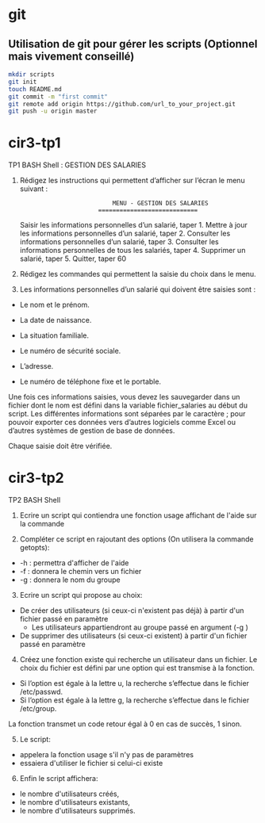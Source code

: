 # git
## Utilisation de git pour gérer les scripts (Optionnel mais vivement conseillé)
```bash
mkdir scripts
git init
touch README.md
git commit -m "first commit"
git remote add origin https://github.com/url_to_your_project.git
git push -u origin master
```

# cir3-tp1
TP1 BASH Shell : GESTION DES SALARIES

1. Rédigez les instructions qui permettent d’afficher sur l’écran le menu suivant :

                                 MENU - GESTION DES SALARIES 
                             ============================ 
	Saisir les informations personnelles d’un salarié, taper 1. 
	Mettre à jour les informations personnelles d’un salarié, taper 2. 
	Consulter les informations personnelles d’un salarié, taper 3. 
	Consulter les informations personnelles de tous les salariés, taper 4. 
	Supprimer un salarié, taper 5. 
	Quitter, taper 60

2. Rédigez les commandes qui permettent la saisie du choix dans le menu.

3. Les informations personnelles d’un salarié qui doivent être saisies sont :

*	Le nom et le prénom.

*	La date de naissance.

*	La situation familiale.

*	Le numéro de sécurité sociale.

*	L’adresse.

*	Le numéro de téléphone fixe et le portable.

Une fois ces informations saisies, vous devez les sauvegarder dans un fichier dont le nom est défini dans la variable fichier_salaries au début du script. Les différentes informations sont séparées par le caractère ; pour pouvoir exporter ces données vers d’autres logiciels comme Excel ou d’autres systèmes de gestion de base de données.

Chaque saisie doit être vérifiée.


# cir3-tp2
TP2 BASH Shell

1) Ecrire un script qui contiendra une fonction usage affichant de l'aide sur la commande

2) Compléter ce script en rajoutant des options (On utilisera la commande getopts):
*	-h : permettra d'afficher de l'aide
*	-f <path to file> : donnera le chemin vers un fichier
*	-g <group> : donnera le nom du groupe

3) Ecrire un script qui propose au choix:
*	De créer des utilisateurs (si ceux-ci n'existent pas déjà) à partir d'un fichier passé en paramètre
	- Les utilisateurs appartiendront au groupe passé en argument (-g <group>)
*	De supprimer des utilisateurs (si ceux-ci existent) à partir d'un fichier passé en paramètre

4) Créez une fonction existe qui recherche un utilisateur dans un fichier. Le choix du fichier est défini par une option qui est transmise à la fonction.
*	Si l’option est égale à la lettre u, la recherche s’effectue dans le fichier /etc/passwd.
*	Si l’option est égale à la lettre g, la recherche s’effectue dans le fichier /etc/group.

La fonction transmet un code retour égal à 0 en cas de succès, 1 sinon.

5) Le script: 
*	appelera la fonction usage s'il n'y pas de paramètres 
*	essaiera d'utiliser le fichier <userlogin> si celui-ci existe
	
6) Enfin le script affichera:
*	le nombre d'utilisateurs créés,
*	le nombre d'utilisateurs existants,
*	le nombre d'utilisateurs supprimés.
